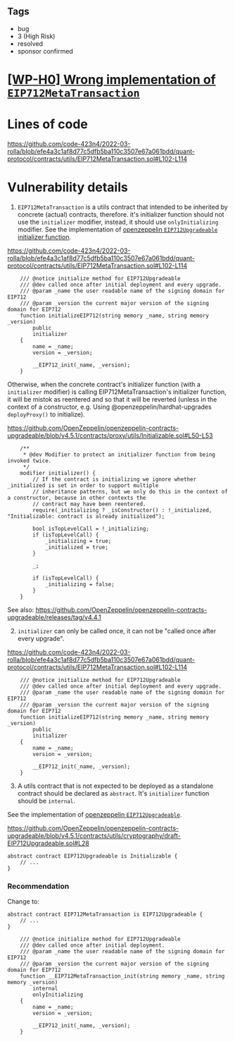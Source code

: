 ## Tags

- bug
- 3 (High Risk)
- resolved
- sponsor confirmed

# [ [WP-H0] Wrong implementation of `EIP712MetaTransaction`](https://github.com/code-423n4/2022-03-rolla-findings/issues/43) 

# Lines of code

https://github.com/code-423n4/2022-03-rolla/blob/efe4a3c1af8d77c5dfb5ba110c3507e67a061bdd/quant-protocol/contracts/utils/EIP712MetaTransaction.sol#L102-L114


# Vulnerability details

1. `EIP712MetaTransaction` is a utils contract that intended to be inherited by concrete (actual) contracts, therefore. it's initializer function should not use the `initializer` modifier, instead, it should use `onlyInitializing` modifier. See the implementation of [openzeppelin `EIP712Upgradeable` initializer function](https://github.com/OpenZeppelin/openzeppelin-contracts-upgradeable/blob/v4.5.1/contracts/utils/cryptography/draft-EIP712Upgradeable.sol#L48-L57).

https://github.com/code-423n4/2022-03-rolla/blob/efe4a3c1af8d77c5dfb5ba110c3507e67a061bdd/quant-protocol/contracts/utils/EIP712MetaTransaction.sol#L102-L114

```solidity
    /// @notice initialize method for EIP712Upgradeable
    /// @dev called once after initial deployment and every upgrade.
    /// @param _name the user readable name of the signing domain for EIP712
    /// @param _version the current major version of the signing domain for EIP712
    function initializeEIP712(string memory _name, string memory _version)
        public
        initializer
    {
        name = _name;
        version = _version;

        __EIP712_init(_name, _version);
    }
```

Otherwise, when the concrete contract's initializer function (with a `initializer` modifier) is calling EIP712MetaTransaction's initializer function, it will be mistok as reentered and so that it will be reverted (unless in the context of a constructor, e.g. Using @openzeppelin/hardhat-upgrades `deployProxy()` to initialize).

https://github.com/OpenZeppelin/openzeppelin-contracts-upgradeable/blob/v4.5.1/contracts/proxy/utils/Initializable.sol#L50-L53

```solidity
    /**
     * @dev Modifier to protect an initializer function from being invoked twice.
     */
    modifier initializer() {
        // If the contract is initializing we ignore whether _initialized is set in order to support multiple
        // inheritance patterns, but we only do this in the context of a constructor, because in other contexts the
        // contract may have been reentered.
        require(_initializing ? _isConstructor() : !_initialized, "Initializable: contract is already initialized");

        bool isTopLevelCall = !_initializing;
        if (isTopLevelCall) {
            _initializing = true;
            _initialized = true;
        }

        _;

        if (isTopLevelCall) {
            _initializing = false;
        }
    }
```

See also: https://github.com/OpenZeppelin/openzeppelin-contracts-upgradeable/releases/tag/v4.4.1


2. `initializer` can only be called once, it can not be "called once after every upgrade".

https://github.com/code-423n4/2022-03-rolla/blob/efe4a3c1af8d77c5dfb5ba110c3507e67a061bdd/quant-protocol/contracts/utils/EIP712MetaTransaction.sol#L102-L114

```solidity
    /// @notice initialize method for EIP712Upgradeable
    /// @dev called once after initial deployment and every upgrade.
    /// @param _name the user readable name of the signing domain for EIP712
    /// @param _version the current major version of the signing domain for EIP712
    function initializeEIP712(string memory _name, string memory _version)
        public
        initializer
    {
        name = _name;
        version = _version;

        __EIP712_init(_name, _version);
    }
```


3. A utils contract that is not expected to be deployed as a standalone contract should be declared as `abstract`. It's `initializer` function should be `internal`.

See the implementation of [openzeppelin `EIP712Upgradeable`](https://github.com/OpenZeppelin/openzeppelin-contracts-upgradeable/blob/v4.5.1/contracts/utils/cryptography/draft-EIP712Upgradeable.sol#L28).

https://github.com/OpenZeppelin/openzeppelin-contracts-upgradeable/blob/v4.5.1/contracts/utils/cryptography/draft-EIP712Upgradeable.sol#L28

```solidity
abstract contract EIP712Upgradeable is Initializable {
    // ...
}
```

### Recommendation

Change to:

```solidity
abstract contract EIP712MetaTransaction is EIP712Upgradeable {
    // ...
}
```

```solidity
    /// @notice initialize method for EIP712Upgradeable
    /// @dev called once after initial deployment.
    /// @param _name the user readable name of the signing domain for EIP712
    /// @param _version the current major version of the signing domain for EIP712
    function __EIP712MetaTransaction_init(string memory _name, string memory _version)
        internal
        onlyInitializing
    {
        name = _name;
        version = _version;

        __EIP712_init(_name, _version);
    }
```



